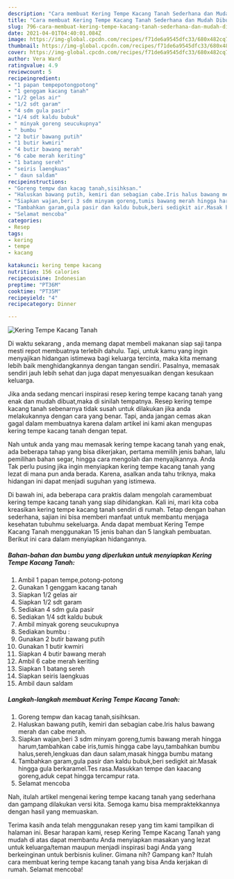 ```yaml
---
description: "Cara membuat Kering Tempe Kacang Tanah Sederhana dan Mudah Dibuat"
title: "Cara membuat Kering Tempe Kacang Tanah Sederhana dan Mudah Dibuat"
slug: 796-cara-membuat-kering-tempe-kacang-tanah-sederhana-dan-mudah-dibuat
date: 2021-04-01T04:40:01.084Z
image: https://img-global.cpcdn.com/recipes/f71de6a9545dfc33/680x482cq70/kering-tempe-kacang-tanah-foto-resep-utama.jpg
thumbnail: https://img-global.cpcdn.com/recipes/f71de6a9545dfc33/680x482cq70/kering-tempe-kacang-tanah-foto-resep-utama.jpg
cover: https://img-global.cpcdn.com/recipes/f71de6a9545dfc33/680x482cq70/kering-tempe-kacang-tanah-foto-resep-utama.jpg
author: Vera Ward
ratingvalue: 4.9
reviewcount: 5
recipeingredient:
- "1 papan tempepotongpotong"
- "1 genggam kacang tanah"
- "1/2 gelas air"
- "1/2 sdt garam"
- "4 sdm gula pasir"
- "1/4 sdt kaldu bubuk"
- " minyak goreng seucukupnya"
- " bumbu "
- "2 butir bawang putih"
- "1 butir kwmiri"
- "4 butir bawang merah"
- "6 cabe merah keriting"
- "1 batang sereh"
- "seiris laengkuas"
- " daun saldam"
recipeinstructions:
- "Goreng tempw dan kacag tanah,sisihksan."
- "Haluskan bawang putih, kemiri dan sebagian cabe.Iris halus bawang merah dan cabe merah."
- "Siapkan wajan,beri 3 sdm minyam goreng,tumis bawang merah hingga harum,tambahkan cabe iris,tumis hingga cabe layu,tambahkan bumbu halus,sereh,lengkuas dan daun salam,masak hingga bumbu matang"
- "Tambahkan garam,gula pasir dan kaldu bubuk,beri sedigkit air.Masak hingga gula berkaramel.Tes rasa.Masukkan tempe dan kaacang goreng,aduk cepat hingga tercampur rata."
- "Selamat mencoba"
categories:
- Resep
tags:
- kering
- tempe
- kacang

katakunci: kering tempe kacang 
nutrition: 156 calories
recipecuisine: Indonesian
preptime: "PT36M"
cooktime: "PT35M"
recipeyield: "4"
recipecategory: Dinner

---
```



![Kering Tempe Kacang Tanah](https://img-global.cpcdn.com/recipes/f71de6a9545dfc33/680x482cq70/kering-tempe-kacang-tanah-foto-resep-utama.jpg)

Di waktu  sekarang , anda memang dapat membeli makanan siap saji tanpa mesti repot membuatnya terlebih dahulu. Tapi, untuk kamu yang ingin menyajikan hidangan istimewa bagi keluarga tercinta, maka kita memang lebih baik menghidangkannya dengan tangan sendiri. Pasalnya, memasak sendiri jauh lebih sehat dan juga dapat menyesuaikan dengan kesukaan keluarga.

Jika anda sedang mencari inspirasi resep kering tempe kacang tanah yang enak dan mudah dibuat,maka di sinilah tempatnya. Resep kering tempe kacang tanah  sebenarnya tidak susah untuk dilakukan jika anda melakukannya dengan cara yang benar. Tapi, anda jangan cemas akan gagal dalam membuatnya 
karena dalam artikel ini kami akan mengupas kering tempe kacang tanah dengan tepat.  



Nah untuk anda yang mau memasak kering tempe kacang tanah yang enak, ada beberapa tahap yang bisa dikerjakan, pertama memilih jenis bahan, lalu pemilihan bahan segar, hingga cara mengolah dan menyajikannya. Anda Tak perlu pusing jika ingin menyiapkan kering tempe kacang tanah yang lezat di mana pun anda berada. Karena, asalkan anda  tahu triknya, maka hidangan ini dapat menjadi suguhan yang istimewa.

Di bawah ini, ada beberapa cara praktis  dalam mengolah caramembuat kering tempe kacang tanah yang siap dihidangkan. Kali ini, mari kita coba kreasikan kering tempe kacang tanah sendiri di rumah. Tetap dengan bahan sederhana, sajian ini bisa memberi manfaat untuk membantu menjaga kesehatan tubuhmu sekeluarga. Anda dapat membuat Kering Tempe Kacang Tanah menggunakan 15 jenis bahan dan 5 langkah pembuatan. Berikut ini cara dalam menyiapkan hidangannya.

<!--inarticleads1-->

##### Bahan-bahan dan bumbu yang diperlukan untuk menyiapkan Kering Tempe Kacang Tanah:

1. Ambil 1 papan tempe,potong-potong
1. Gunakan 1 genggam kacang tanah
1. Siapkan 1/2 gelas air
1. Siapkan 1/2 sdt garam
1. Sediakan 4 sdm gula pasir
1. Sediakan 1/4 sdt kaldu bubuk
1. Ambil  minyak goreng seucukupnya
1. Sediakan  bumbu :
1. Gunakan 2 butir bawang putih
1. Gunakan 1 butir kwmiri
1. Siapkan 4 butir bawang merah
1. Ambil 6 cabe merah keriting
1. Siapkan 1 batang sereh
1. Siapkan seiris laengkuas
1. Ambil  daun saldam




<!--inarticleads2-->

##### Langkah-langkah membuat Kering Tempe Kacang Tanah:

1. Goreng tempw dan kacag tanah,sisihksan.
1. Haluskan bawang putih, kemiri dan sebagian cabe.Iris halus bawang merah dan cabe merah.
1. Siapkan wajan,beri 3 sdm minyam goreng,tumis bawang merah hingga harum,tambahkan cabe iris,tumis hingga cabe layu,tambahkan bumbu halus,sereh,lengkuas dan daun salam,masak hingga bumbu matang
1. Tambahkan garam,gula pasir dan kaldu bubuk,beri sedigkit air.Masak hingga gula berkaramel.Tes rasa.Masukkan tempe dan kaacang goreng,aduk cepat hingga tercampur rata.
1. Selamat mencoba




Nah, itulah artikel mengenai  kering tempe kacang tanah  yang sederhana dan gampang dilakukan versi kita. Semoga kamu bisa mempraktekkannya dengan hasil yang memuaskan. 

Terima kasih anda telah menggunakan resep yang tim kami tampilkan di halaman ini. Besar harapan kami, resep  Kering Tempe Kacang Tanah yang mudah di atas dapat membantu Anda menyiapkan masakan yang lezat untuk keluarga/teman maupun menjadi inspirasi bagi Anda yang berkeinginan untuk berbisnis kuliner. Gimana nih? Gampang kan? Itulah cara membuat kering tempe kacang tanah yang bisa Anda kerjakan di rumah. Selamat mencoba!

